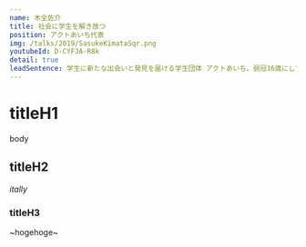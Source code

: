 ```yaml
---
name: 木全佐介
title: 社会に学生を解き放つ
position: アクトあいち代表
img: /talks/2019/SasukeKimataSqr.png
youtubeId: D-CYFJA-R8k
detail: true
leadSentence: 学生に新たな出会いと発見を届ける学生団体 アクトあいち。弱冠16歳にして、その代表を務めている。まだ見ぬ世界へ一歩踏み出そうとする1人の若者が、名古屋の地で、ある”思い”を語る。
---
```


# titleH1
body
## titleH2
_itally_
### titleH3
~hogehoge~